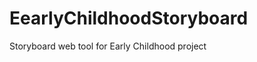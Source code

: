EearlyChildhoodStoryboard
=========================

Storyboard web tool for Early Childhood project
